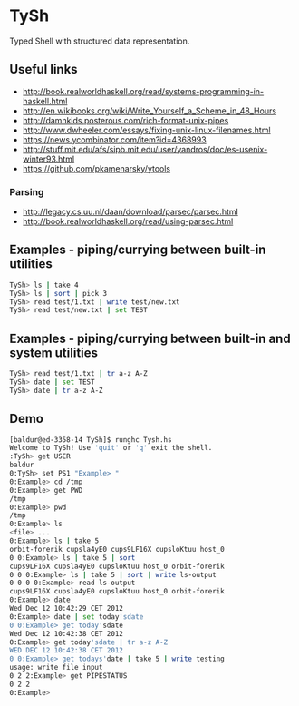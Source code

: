 TySh
====

Typed Shell with structured data representation.

## Useful links

- <http://book.realworldhaskell.org/read/systems-programming-in-haskell.html>
- <http://en.wikibooks.org/wiki/Write_Yourself_a_Scheme_in_48_Hours>
- <http://damnkids.posterous.com/rich-format-unix-pipes>
- <http://www.dwheeler.com/essays/fixing-unix-linux-filenames.html>
- <https://news.ycombinator.com/item?id=4368993>
- <http://stuff.mit.edu/afs/sipb.mit.edu/user/yandros/doc/es-usenix-winter93.html>
- <https://github.com/pkamenarsky/ytools>

### Parsing

- <http://legacy.cs.uu.nl/daan/download/parsec/parsec.html>
- <http://book.realworldhaskell.org/read/using-parsec.html>

## Examples - piping/currying between built-in utilities
```bash
TySh> ls | take 4
TySh> ls | sort | pick 3
TySh> read test/1.txt | write test/new.txt
TySh> read test/new.txt | set TEST
```

## Examples - piping/currying between built-in and system utilities
```bash
TySh> read test/1.txt | tr a-z A-Z
TySh> date | set TEST
TySh> date | tr a-z A-Z
```

## Demo
```bash
[baldur@ed-3358-14 TySh]$ runghc Tysh.hs 
Welcome to TySh! Use 'quit' or 'q' exit the shell.
:TySh> get USER
baldur
0:TySh> set PS1 "Example> "
0:Example> cd /tmp
0:Example> get PWD
/tmp
0:Example> pwd
/tmp
0:Example> ls
<file> ...
0:Example> ls | take 5
orbit-forerik cupsla4yE0 cups9LF16X cupsloKtuu host_0
0 0:Example> ls | take 5 | sort 
cups9LF16X cupsla4yE0 cupsloKtuu host_0 orbit-forerik
0 0 0:Example> ls | take 5 | sort | write ls-output
0 0 0 0:Example> read ls-output
cups9LF16X cupsla4yE0 cupsloKtuu host_0 orbit-forerik
0:Example> date 
Wed Dec 12 10:42:29 CET 2012
0:Example> date | set today'sdate
0 0:Example> get today'sdate
Wed Dec 12 10:42:38 CET 2012
0:Example> get today'sdate | tr a-z A-Z
WED DEC 12 10:42:38 CET 2012
0 0:Example> get todays'date | take 5 | write testing
usage: write file input
0 2 2:Example> get PIPESTATUS
0 2 2
0:Example>
```